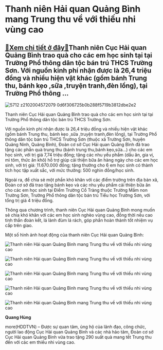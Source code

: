 Thanh niên Hải quan Quảng Bình mang Trung thu về với thiếu nhi vùng cao
=======================================================================

[:gift:Xem chi tiết ở đây:gift:](https://hddtvn.com/thanh-nien-hai-quan-quang-binh-mang-trung-thu-ve-voi-thieu-nhi-vung-cao/)Thanh niên Cục Hải quan Quảng Bình trao quà cho các em học sinh tại tại Trường Phổ thông dân tộc bán trú THCS Trường Sơn. Với nguồn kinh phí nhận được là 26,4 triệu đồng và nhiều hiện vật khác (gồm bánh Trung thu, bánh kẹo ,sữa ,truyện tranh,đèn lồng), tại Trường Phổ thông …
-----------------------------------------------------------------------------------------------------------------------------------------------------------------------------------------------------------------------------------------------------------------------------------------------------------------------





![5712 z2102004572079 0d6f306725b0b288f5719b3812dbe2e2](https://haiquanonline.com.vn/stores/news_dataimages/hungdq/092020/30/14/5712_z2102004572079_0d6f306725b0b288f5719b3812dbe2e2.jpg?rt=20200930151947 "undefined")


Thanh niên Cục Hải quan Quảng Bình trao quà cho các em học sinh tại tại Trường Phổ thông dân tộc bán trú THCS Trường Sơn.



Với nguồn kinh phí nhận được là 26,4 triệu đồng và nhiều hiện vật khác (gồm bánh Trung thu, bánh kẹo ,sữa ,truyện tranh,đèn lồng), tại Trường Phổ thông dân tộc bán trú THCS Trường Sơn (thuộc xã Trường Sơn, huyện Quảng Ninh, Quảng Bình), Đoàn cơ sở Cục Hải quan Quảng Bình đã trao tặng các phần quà trung thu (bánh trung thu,bánh kẹo,sữa…) cho các em học sinh, với trị giá 7,74 triệu đồng; tặng các nhu yếu phẩm (dầu ăn, gia vị, mì tôm, thức ăn khô) hỗ trợ giúp cải thiện bữa ăn hàng ngày cho các em học sinh, với trị giá: 11.670.000 đồng; tặng thưởng cho 6 em học sinh có thành tích học tập xuất sắc, với mức thưởng: 500 nghìn đồng/học sinh.


Ngoài ra, để chia sẻ một phần khó khăn với các điểm trường trên địa bàn xã, Đoàn cơ sở đã trao tặng bánh kẹo và các nhu yếu phẩm cải thiện bữa ăn cho các em học sinh tại Điểm Trường Cổ Tràng thuộc Trường Mầm non Trường Sơn, Trường Phổ thông dân tộc bán trú Tiểu học Trường Sơn, với tổng trị giá 4 triệu đồng.


Thông qua chương trình, thanh niên Cục Hải quan Quảng Bình mong muốn sẻ chia khó khăn với các em học sinh nghèo vùng cao, đồng thời nêu cao tinh thần đoàn kết, lá lành đùm lá rách, góp phần hoàn thành tốt nhiệm vụ cấp trên giao.


Một số hình ảnh hoạt động của thanh niên Cục Hải quan Quảng Bình:





![Thanh niên Hải quan Quảng Bình mang Trung thu về với thiếu nhi vùng cao](https://haiquanonline.com.vn/stores/news_dataimages/hungdq/092020/30/14/in_article/5712_z2102004572079_0d6f306725b0b288f5719b3812dbe2e2.jpg?rt=20200930151947 "Thanh niên Hải quan Quảng Bình mang Trung thu về với thiếu nhi vùng cao")






![Thanh niên Hải quan Quảng Bình mang Trung thu về với thiếu nhi vùng cao](https://haiquanonline.com.vn/stores/news_dataimages/hungdq/092020/30/14/in_article/5713_z2102005426374_99f430da5171e6f69a6c8a6387175108.jpg?rt=20200930151947 "Thanh niên Hải quan Quảng Bình mang Trung thu về với thiếu nhi vùng cao")






![Thanh niên Hải quan Quảng Bình mang Trung thu về với thiếu nhi vùng cao](https://haiquanonline.com.vn/stores/news_dataimages/hungdq/092020/30/14/in_article/5708_z2102004464792_aaa9c9c8ed0fb236cec5e8c8208cdcde.jpg?rt=20200930151947 "Thanh niên Hải quan Quảng Bình mang Trung thu về với thiếu nhi vùng cao")






![Thanh niên Hải quan Quảng Bình mang Trung thu về với thiếu nhi vùng cao](https://haiquanonline.com.vn/stores/news_dataimages/hungdq/092020/30/14/in_article/5710_z2102004499686_8f9f260e7e7893dfdf2d1f8515be6b14.jpg?rt=20200930151947 "Thanh niên Hải quan Quảng Bình mang Trung thu về với thiếu nhi vùng cao")






![Thanh niên Hải quan Quảng Bình mang Trung thu về với thiếu nhi vùng cao](https://haiquanonline.com.vn/stores/news_dataimages/hungdq/092020/30/14/in_article/5707_z2102004464791_c256817324e508e625ee02ee902ca440.jpg?rt=20200930151947 "Thanh niên Hải quan Quảng Bình mang Trung thu về với thiếu nhi vùng cao")




**Quang Hùng**



more(HDDTVN) – Được sự quan tâm, ủng hộ của lãnh đạo, công chức, người lao động Cục Hải quan Quảng Bình và các nhà hảo tâm, Đoàn cơ sở Cục Hải quan Quảng Bình vừa trao tặng 290 suất quà mang tết Trung thu đến với các em thiếu nhi vùng cao.

